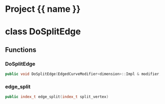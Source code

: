 <script setup>
import {useRoute} from 'vitepress'
const {path} = useRoute()
const tokens = path.split('/')
const words = tokens[2].split('-');
for (let i = 0; i < words.length; i++) {
    words[i] = words[i].charAt(0).toUpperCase() + words[i].slice(1);
    words[i] = words[i].replace('geode', 'Geode')
}
const name = words.join('-');
</script>
# Project {{ name }}

# class DoSplitEdge


## Functions

### DoSplitEdge

```cpp
public void DoSplitEdge(EdgedCurveModifier<dimension>::Impl & modifier, index_t edge_id)
```


### edge_split

```cpp
public index_t edge_split(index_t split_vertex)
```





